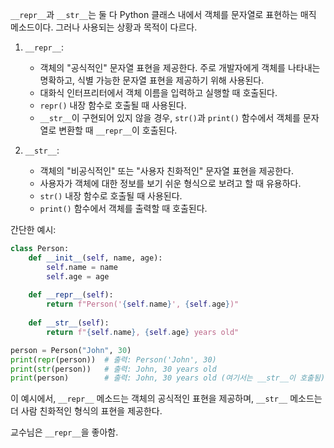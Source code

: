 `__repr__`과 `__str__`는 둘 다 Python 클래스 내에서 객체를 문자열로 표현하는 매직 메소드이다. 그러나 사용되는 상황과 목적이 다르다.

1. `__repr__`:
   - 객체의 "공식적인" 문자열 표현을 제공한다. 주로 개발자에게 객체를 나타내는 명확하고, 식별 가능한 문자열 표현을 제공하기 위해 사용된다.
   - 대화식 인터프리터에서 객체 이름을 입력하고 실행할 때 호출된다.
   - `repr()` 내장 함수로 호출될 때 사용된다.
   - `__str__`이 구현되어 있지 않을 경우, `str()`과 `print()` 함수에서 객체를 문자열로 변환할 때 `__repr__`이 호출된다.

2. `__str__`:
   - 객체의 "비공식적인" 또는 "사용자 친화적인" 문자열 표현을 제공한다.
   - 사용자가 객체에 대한 정보를 보기 쉬운 형식으로 보려고 할 때 유용하다.
   - `str()` 내장 함수로 호출될 때 사용된다.
   - `print()` 함수에서 객체를 출력할 때 호출된다.

간단한 예시:

```python
class Person:
    def __init__(self, name, age):
        self.name = name
        self.age = age
    
    def __repr__(self):
        return f"Person('{self.name}', {self.age})"
    
    def __str__(self):
        return f"{self.name}, {self.age} years old"

person = Person("John", 30)
print(repr(person))  # 출력: Person('John', 30)
print(str(person))   # 출력: John, 30 years old
print(person)        # 출력: John, 30 years old (여기서는 __str__이 호출됨)
```

이 예시에서, `__repr__` 메소드는 객체의 공식적인 표현을 제공하며, `__str__` 메소드는 더 사람 친화적인 형식의 표현을 제공한다.


교수님은 `__repr__`을 좋아함.
